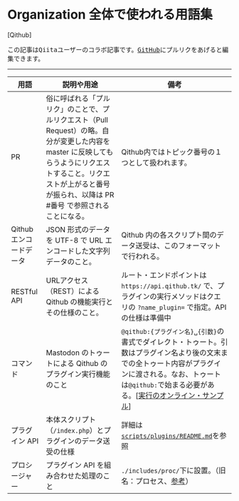 # Organization 全体で使われる用語集

[Qithub]

<kbd>この記事はQiitaユーザーのコラボ記事です。[GitHub](https://github.com/Qithub-BOT/items/)にプルリクをあげると編集できます。</kbd>

----

| 用語 | 説明や用途 | 備考 |
| --- | --- | --- |
| PR | 俗に呼ばれる「プルリク」のことで、プルリクエスト（Pull Request）の略。自分が変更した内容を master に反映してもらうようにリクエストすること。リクエストが上がると番号が振られ、以降は PR #番号 で参照されることになる。 |  Qithub内ではトピック番号の１つとして扱われます。|
| Qithub エンコードデータ | JSON 形式のデータを UTF-8 で URL エンコードした文字列データのこと。| Qithub 内の各スクリプト間のデータ送受は、このフォーマットで行われる。|
| RESTful API | URLアクセス（REST）による Qithub の機能実行とその仕様のこと。| ルート・エンドポイントは `https://api.qithub.tk/` で、プラグインの実行メソッドはクエリの `?name_plugin=` で指定。APIの仕様は準備中 |
| コマンド | Mastodon のトゥートによる Qithub のプラグイン実行機能のこと | `@qithub:{プラグイン名}␣{引数}`の書式でダイレクト・トゥート。引数はプラグイン名より後の文末までの全トゥート内容がプラグインに渡される。なお、トゥートは`@qithub:`で始まる必要がある。[[実行のオンライン・サンプル](https://paiza.io/projects/GjvECG7S_-wSbc1WdSHyZw)]|
| プラグイン API | 本体スクリプト（`/index.php`）とプラグインのデータ送受の仕様 | 詳細は [`scripts/plugins/README.md`](https://github.com/Qithub-BOT/scripts/blob/master/plugins/README.md)を参照 |
| プロシージャー | プラグイン API を組み合わせた処理のこと | `./includes/proc/`下に設置。（旧名：プロセス、[参考](https://github.com/Qithub-BOT/scripts/issues/78#issuecomment-353185545)） |

